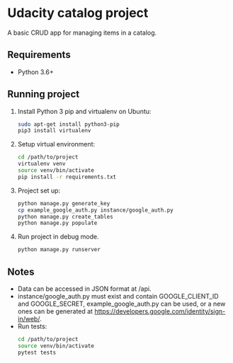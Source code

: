 # Udacity catalog project
A basic CRUD app for managing items in a catalog.

## Requirements
- Python 3.6+
## Running project
1. Install Python 3 pip and virtualenv on Ubuntu:
    ```bash
    sudo apt-get install python3-pip
    pip3 install virtualenv
    ```
2. Setup virtual environment:
    ```bash
    cd /path/to/project
    virtualenv venv
    source venv/bin/activate
    pip install -r requirements.txt
    ```
3. Project set up:
    ```bash
    python manage.py generate_key
    cp example_google_auth.py instance/google_auth.py
    python manage.py create_tables
    python manage.py populate
    ```
4. Run project in debug mode.
    ```bash
    python manage.py runserver
    ```
## Notes
- Data can be accessed in JSON format at /api.
- instance/google_auth.py must exist and contain GOOGLE_CLIENT_ID and GOOGLE_SECRET, example_google_auth.py can be used, or a new ones can be generated at https://developers.google.com/identity/sign-in/web/.
- Run tests:
    ```bash
    cd /path/to/project
    source venv/bin/activate
    pytest tests
    ```
